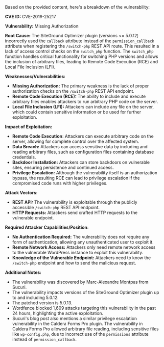 Based on the provided content, here's a breakdown of the vulnerability:

**CVE ID:** CVE-2019-25217

**Vulnerability:** Missing Authorization

**Root Cause:** The SiteGround Optimizer plugin (versions <= 5.0.12) incorrectly used the `callback` attribute instead of the `permission_callback` attribute when registering the `/switch-php` REST API route. This resulted in a lack of access control checks on the `switch_php` function. The `switch_php` function handles critical functionality for switching PHP versions and allows the inclusion of arbitrary files, leading to Remote Code Execution (RCE) and Local File Inclusion (LFI).

**Weaknesses/Vulnerabilities:**
*   **Missing Authorization:** The primary weakness is the lack of proper authorization checks on the `/switch-php` REST API endpoint.
*   **Remote Code Execution (RCE):** The ability to include and execute arbitrary files enables attackers to run arbitrary PHP code on the server.
*   **Local File Inclusion (LFI):** Attackers can include any file on the server, which could contain sensitive information or be used for further exploitation.

**Impact of Exploitation:**
*   **Remote Code Execution:** Attackers can execute arbitrary code on the server, allowing for complete control over the affected system.
*   **Data Breach:** Attackers can access sensitive data by including and reading arbitrary files, such as configuration files containing database credentials.
*   **Backdoor Installation:** Attackers can store backdoors on vulnerable sites, ensuring persistence and continued access.
*   **Privilege Escalation:** Although the vulnerability itself is an authorization bypass, the resulting RCE can lead to privilege escalation if the compromised code runs with higher privileges.

**Attack Vectors:**
*   **REST API:** The vulnerability is exploitable through the publicly accessible `/switch-php` REST API endpoint.
*   **HTTP Requests:** Attackers send crafted HTTP requests to the vulnerable endpoint.

**Required Attacker Capabilities/Position:**
*   **No Authentication Required:** The vulnerability does not require any form of authentication, allowing any unauthenticated user to exploit it.
*   **Remote Network Access:** Attackers only need remote network access to the vulnerable WordPress instance to exploit this vulnerability.
*   **Knowledge of the Vulnerable Endpoint:** Attackers need to know the `/switch-php` endpoint and how to send the malicious request.

**Additional Notes:**

* The vulnerability was discovered by Marc-Alexandre Montpas from Sucuri.
* The vulnerability impacts versions of the SiteGround Optimizer plugin up to and including 5.0.12.
* The patched version is 5.0.13.
* Wordfence blocked 1,609 attacks targeting this vulnerability in the past 24 hours, highlighting the active exploitation.
* Sucuri's blog post also mentions a similar privilege escalation vulnerability in the Caldera Forms Pro plugin. The vulnerability in Caldera Forms Pro allowed arbitrary file reading, including sensitive files like `wp-config.php`, due to incorrect use of the `permissions` attribute instead of `permission_callback`.